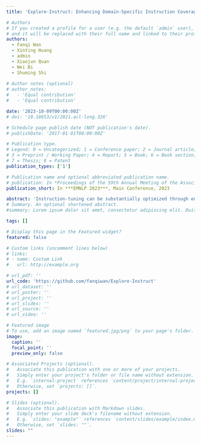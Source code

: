 ```yaml
---
title: 'Explore-Instruct: Enhancing Domain-Specific Instruction Coverage through Active Exploration'

# Authors
# If you created a profile for a user (e.g. the default `admin` user), write the username (folder name) here
# and it will be replaced with their full name and linked to their profile.
authors:
  - Fanqi Wan
  - Xinting Huang
  - admin
  - Xiaojun Quan
  - Wei Bi
  - Shuming Shi
  
# Author notes (optional)
# author_notes:
#   - 'Equal contribution'
#   - 'Equal contribution'

date: '2023-10-09T00:00:00Z'
# doi: '10.18653/v1/2021.acl-long.326'

# Schedule page publish date (NOT publication's date).
# publishDate: '2017-01-01T00:00:00Z'

# Publication type.
# Legend: 0 = Uncategorized; 1 = Conference paper; 2 = Journal article;
# 3 = Preprint / Working Paper; 4 = Report; 5 = Book; 6 = Book section;
# 7 = Thesis; 8 = Patent
publication_types: ['1']

# Publication name and optional abbreviated publication name.
# publication: In *Proceedings of the 59th Annual Meeting of the Association for Computational Linguistics and the 11th International Joint Conference on Natural Language Processing*
publication_short: In ***EMNLP 2023***, Main Conference, 2023

abstract: 'Instruction-tuning can be substantially optimized through enhanced diversity, resulting in models capable of handling a broader spectrum of tasks. However, existing data employed for such tuning often exhibit an inadequate coverage of individual domains, limiting the scope for nuanced comprehension and interactions within these areas. To address this deficiency, we propose Explore-Instruct, a novel approach to enhance the data coverage to be used in domain-specific instruction-tuning through active exploration via Large Language Models (LLMs). Built upon representative domain use cases, Explore-Instruct explores a multitude of variations or possibilities by implementing a search algorithm to obtain diversified and domain-focused instruction-tuning data. Our data-centric analysis validates the effectiveness of this proposed approach in improving domain-specific instruction coverage. Moreover, our model performance demonstrates considerable advancements over multiple baselines, including those utilizing domain-specific data enhancement. Our findings offer a promising opportunity to improve instruction coverage, especially in domain-specific contexts, thereby advancing the development of adaptable language models.'
# Summary. An optional shortened abstract.
#summary: Lorem ipsum dolor sit amet, consectetur adipiscing elit. Duis posuere tellus ac convallis placerat. Proin tincidunt magna sed ex sollicitudin condimentum.

tags: []

# Display this page in the Featured widget?
featured: false

# Custom links (uncomment lines below)
# links:
# - name: Custom Link
#   url: http://example.org

# url_pdf: ''
url_code: 'https://github.com/fanqiwan/Explore-Instruct'
# url_dataset: ''
# url_poster: ''
# url_project: ''
# url_slides: ''
# url_source: ''
# url_video: ''

# Featured image
# To use, add an image named `featured.jpg/png` to your page's folder.
image:
  caption: ''
  focal_point: ''
  preview_only: false

# Associated Projects (optional).
#   Associate this publication with one or more of your projects.
#   Simply enter your project's folder or file name without extension.
#   E.g. `internal-project` references `content/project/internal-project/index.md`.
#   Otherwise, set `projects: []`.
projects: []

# Slides (optional).
#   Associate this publication with Markdown slides.
#   Simply enter your slide deck's filename without extension.
#   E.g. `slides: "example"` references `content/slides/example/index.md`.
#   Otherwise, set `slides: ""`.
slides: ""
---
```


<!-- {{% callout note %}}
Click the _Cite_ button above to demo the feature to enable visitors to import publication metadata into their reference management software.
{{% /callout %}}

{{% callout note %}}
Create your slides in Markdown - click the _Slides_ button to check out the example.
{{% /callout %}} -->

<!-- Supplementary notes can be added here, including [code, math, and images](https://wowchemy.com/docs/writing-markdown-latex/). --> 